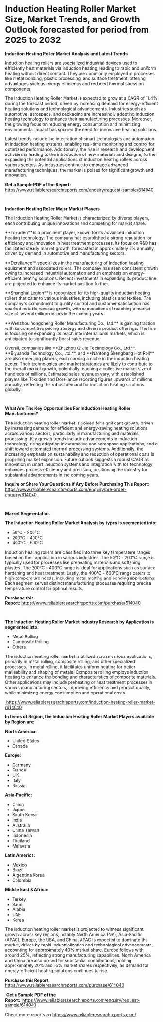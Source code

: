 <p><h1>Induction Heating Roller Market Size, Market Trends, and Growth Outlook forecasted for period from 2025 to 2032</h1></p><p><strong>Induction Heating Roller Market Analysis and Latest Trends</strong></p>
<p><p>Induction heating rollers are specialized industrial devices used to efficiently heat materials via induction heating, leading to rapid and uniform heating without direct contact. They are commonly employed in processes like metal bonding, plastic processing, and surface treatment, offering advantages such as energy efficiency and reduced thermal stress on components.</p><p>The Induction Heating Roller Market is expected to grow at a CAGR of 11.4% during the forecast period, driven by increasing demand for energy-efficient heating solutions and technological advancements. Industries such as automotive, aerospace, and packaging are increasingly adopting induction heating technology to enhance their manufacturing processes. Moreover, the growing focus on reducing energy consumption and minimizing environmental impact has spurred the need for innovative heating solutions.</p><p>Latest trends include the integration of smart technologies and automation in induction heating systems, enabling real-time monitoring and control for optimized performance. Additionally, the rise in research and development activities is leading to the introduction of new materials and designs, further expanding the potential applications of induction heating rollers across various sectors. As industries continue to embrace advanced manufacturing techniques, the market is poised for significant growth and innovation.</p></p>
<p><strong>Get a Sample PDF of the Report:&nbsp;</strong> <a href="https://www.reliableresearchreports.com/enquiry/request-sample/614040?utm_campaign=2788&utm_medium=2&utm_source=Github&utm_content=ia&utm_term=24032025&utm_id=induction-heating-roller">https://www.reliableresearchreports.com/enquiry/request-sample/614040</a></p>
<p>&nbsp;</p>
<p><strong>Induction Heating Roller Major Market Players</strong></p>
<p><p>The Induction Heating Roller Market is characterized by diverse players, each contributing unique innovations and competing for market share. </p><p>**Tokuden** is a prominent player, known for its advanced induction heating technology. The company has established a strong reputation for efficiency and innovation in heat treatment processes. Its focus on R&D has facilitated steady market growth, forecasted at approximately 5% annually, driven by demand in automotive and manufacturing sectors.</p><p>**Doreliance** specializes in the manufacturing of induction heating equipment and associated rollers. The company has seen consistent growth owing to increased industrial automation and an emphasis on energy-efficient heating solutions. Recent investments in expanding its product line are projected to enhance its market position further.</p><p>**Shanghai Legion** is recognized for its high-quality induction heating rollers that cater to various industries, including plastics and textiles. The company's commitment to quality control and customer satisfaction has sparked notable revenue growth, with expectations of reaching a market size of several million dollars in the coming years.</p><p>**Wenzhou Yongcheng Roller Manufacturing Co., Ltd.** is gaining traction with its competitive pricing strategy and diverse product offerings. The firm is focusing on expanding its reach into international markets, which is anticipated to significantly boost sales revenue.</p><p>Overall, companies like **Zhuzhou Qi Jie Technology Co., Ltd.**, **Biyuanda Technology Co., Ltd.**, and **Nantong Shengbang Hot Roll** are also emerging players, each carving a niche in the induction heating sector. Their technologies and market strategies are likely to contribute to the overall market growth, potentially reaching a collective market size of hundreds of millions. Estimated sales revenues vary, with established players like Tokuden and Doreliance reporting figures upwards of millions annually, reflecting the robust demand for induction heating solutions globally.</p></p>
<p>&nbsp;</p>
<p><strong>What Are The Key Opportunities For Induction Heating Roller Manufacturers?</strong></p>
<p><p>The induction heating roller market is poised for significant growth, driven by increasing demand for efficient and energy-saving heating solutions across various sectors, particularly in manufacturing and materials processing. Key growth trends include advancements in induction technology, rising adoption in automotive and aerospace applications, and a shift toward automated thermal processing systems. Additionally, the increasing emphasis on sustainability and reduction of operational costs is propelling market expansion. Future outlook suggests a robust CAGR as innovation in smart induction systems and integration with IoT technology enhances process efficiency and precision, positioning the industry for substantial advancements in the coming years.</p></p>
<p><strong>Inquire or Share Your Questions If Any Before Purchasing This Report:</strong> <a href="https://www.reliableresearchreports.com/enquiry/pre-order-enquiry/614040?utm_campaign=2788&utm_medium=2&utm_source=Github&utm_content=ia&utm_term=24032025&utm_id=induction-heating-roller">https://www.reliableresearchreports.com/enquiry/pre-order-enquiry/614040</a></p>
<p>&nbsp;</p>
<p><strong>Market Segmentation</strong></p>
<p><strong>The Induction Heating Roller Market Analysis by types is segmented into:</strong></p>
<p><ul><li>50℃ - 200℃</li><li>200℃ - 400℃</li><li>400℃ - 600℃</li></ul></p>
<p><p>Induction heating rollers are classified into three key temperature ranges based on their application in various industries. The 50℃ - 200℃ range is typically used for processes like preheating materials and softening plastics. The 200℃ - 400℃ range is ideal for applications such as surface hardening and heat treatment. Lastly, the 400℃ - 600℃ range caters to high-temperature needs, including metal melting and bonding applications. Each segment serves distinct manufacturing processes requiring precise temperature control for optimal results.</p></p>
<p><strong>Purchase this Report:&nbsp;</strong><a href="https://www.reliableresearchreports.com/purchase/614040?utm_campaign=2788&utm_medium=2&utm_source=Github&utm_content=ia&utm_term=24032025&utm_id=induction-heating-roller">https://www.reliableresearchreports.com/purchase/614040</a></p>
<p>&nbsp;</p>
<p><strong>The Induction Heating Roller Market Industry Research by Application is segmented into:</strong></p>
<p><ul><li>Metal Rolling</li><li>Composite Rolling</li><li>Others</li></ul></p>
<p><p>The induction heating roller market is utilized across various applications, primarily in metal rolling, composite rolling, and other specialized processes. In metal rolling, it facilitates uniform heating for better malleability and shaping of metals. Composite rolling employs induction heating to enhance the bonding and characteristics of composite materials. Other applications may include preheating or heat treatment processes in various manufacturing sectors, improving efficiency and product quality, while minimizing energy consumption and operational costs.</p></p>
<p><a href="https://www.reliableresearchreports.com/induction-heating-roller-market-r614040?utm_campaign=2788&utm_medium=2&utm_source=Github&utm_content=ia&utm_term=24032025&utm_id=induction-heating-roller">&nbsp;https://www.reliableresearchreports.com/induction-heating-roller-market-r614040</a></p>
<p><strong>In terms of Region, the Induction Heating Roller Market Players available by Region are:</strong></p>
<p>
    <p> <strong> North America: </strong>
        <ul>
            <li>United States</li>
            <li>Canada</li>
        </ul>
        </p> 
    <p> <strong> Europe: </strong>
        <ul>
            <li>Germany</li>
            <li>France</li>
            <li>U.K.</li>
            <li>Italy</li>
            <li>Russia</li>
        </ul>
        </p> 
    <p> <strong> Asia-Pacific: </strong>
        <ul>
            <li>China</li>
            <li>Japan</li>
            <li>South Korea</li>
            <li>India</li>
            <li>Australia</li>
            <li>China Taiwan</li>
            <li>Indonesia</li>
            <li>Thailand</li>
            <li>Malaysia</li>
        </ul>
        </p> 
    <p> <strong> Latin America: </strong>
        <ul>
            <li>Mexico</li>
            <li>Brazil</li>
            <li>Argentina Korea</li>
            <li>Colombia</li>
        </ul>
        </p> 
    <p> <strong> Middle East & Africa: </strong>
        <ul>
            <li>Turkey</li>
            <li>Saudi</li>
            <li>Arabia</li>
            <li>UAE</li>
            <li>Korea</li>
        </ul>
    </p>
    </p>
<p><p>The induction heating roller market is projected to witness significant growth across key regions, notably North America (NA), Asia-Pacific (APAC), Europe, the USA, and China. APAC is expected to dominate the market, driven by rapid industrialization and technological advancements, accounting for approximately 40% market share. Europe follows with around 25%, reflecting strong manufacturing capabilities. North America and China are also poised for substantial contributions, holding approximately 20% and 15% market shares respectively, as demand for energy-efficient heating solutions continues to rise.</p></p>
<p><strong>Purchase this Report: </strong><a href="https://www.reliableresearchreports.com/purchase/614040?utm_campaign=2788&utm_medium=2&utm_source=Github&utm_content=ia&utm_term=24032025&utm_id=induction-heating-roller">https://www.reliableresearchreports.com/purchase/614040</a></p>
<p>&nbsp;<strong>Get a Sample PDF of the Report:&nbsp;&nbsp;</strong><a href="https://www.reliableresearchreports.com/enquiry/request-sample/614040?utm_campaign=2788&utm_medium=2&utm_source=Github&utm_content=ia&utm_term=24032025&utm_id=induction-heating-roller">https://www.reliableresearchreports.com/enquiry/request-sample/614040</a></p>
<p><strong></strong></p>
<p>Check more reports on <a href="https://www.reliableresearchreports.com/?utm_campaign=2788&utm_medium=2&utm_source=Github&utm_content=ia&utm_term=24032025&utm_id=induction-heating-roller">https://www.reliableresearchreports.com/</a></p>